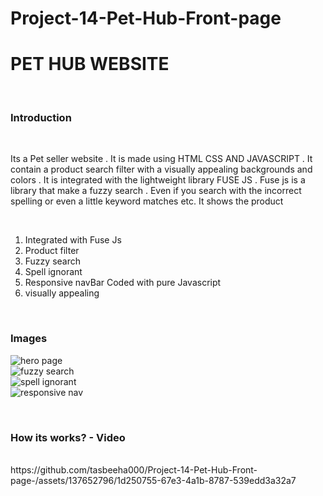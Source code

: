 # Project-14-Pet-Hub-Front-page
<h1>PET HUB WEBSITE</h1>
<br>
<h3>Introduction</h3>
<br>
<p>Its a Pet seller website . It is made using HTML CSS AND JAVASCRIPT . It contain a product search filter with a visually appealing backgrounds and colors . It is integrated with the lightweight library FUSE JS . Fuse js is a library that make a fuzzy search . Even if you search with the incorrect spelling or even a little keyword matches etc. It shows the product</p>
<br>
  <ol>
        <li>Integrated with Fuse Js </li>
        <li>Product filter</li>
        <li>Fuzzy search</li>
        <li>Spell ignorant</li>
         <li>Responsive navBar Coded with pure Javascript </li>
     <li>visually appealing</li>
    </ol>
    <br>
    <h3>Images</h3>



![hero page](https://github.com/tasbeeha000/Project-14-Pet-Hub-Front-page-/assets/137652796/819066b0-81b2-4b77-9521-7708887c03d5)
<br>
![fuzzy search](https://github.com/tasbeeha000/Project-14-Pet-Hub-Front-page-/assets/137652796/7e372bc3-2037-44fa-896e-5946d27a5186)
<br>
![spell ignorant](https://github.com/tasbeeha000/Project-14-Pet-Hub-Front-page-/assets/137652796/01a0f56c-8256-403f-b391-102d21519b6a)
<br>
![responsive nav](https://github.com/tasbeeha000/Project-14-Pet-Hub-Front-page-/assets/137652796/492ec6d4-1e39-46cd-9bf5-4108ff5d7433)

<br>
<h3>How its works? - Video</h3>
<br>
https://github.com/tasbeeha000/Project-14-Pet-Hub-Front-page-/assets/137652796/1d250755-67e3-4a1b-8787-539edd3a32a7



